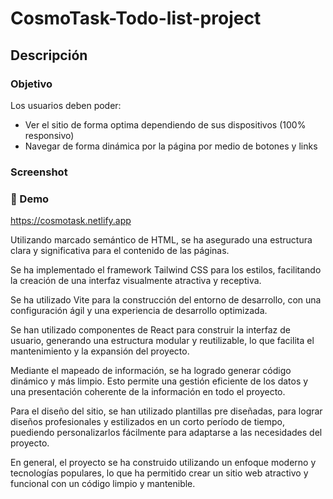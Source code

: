 # CosmoTask-Todo-list-project

## Descripción

### Objetivo

Los usuarios deben poder:

- Ver el sitio de forma optima dependiendo de sus dispositivos (100% responsivo)
- Navegar de forma dinámica por la página por medio de botones y links

### Screenshot


### 🚀 Demo
https://cosmotask.netlify.app

Utilizando marcado semántico de HTML, se ha asegurado una estructura clara y significativa para el contenido de las páginas.

Se ha implementado el framework Tailwind CSS para los estilos, facilitando la creación de una interfaz visualmente atractiva y receptiva.

Se ha utilizado Vite para la construcción del entorno de desarrollo, con una configuración ágil y una experiencia de desarrollo optimizada.

Se han utilizado componentes de React para construir la interfaz de usuario, generando una estructura modular y reutilizable, lo que facilita el mantenimiento y la expansión del proyecto.

Mediante el mapeado de información, se ha logrado generar código dinámico y más limpio. Esto permite una gestión eficiente de los datos y una presentación coherente de la información en todo el proyecto.

Para el diseño del sitio, se han utilizado plantillas pre diseñadas, para lograr diseños profesionales y estilizados en un corto período de tiempo, puediendo personalizarlos fácilmente para adaptarse a las necesidades del proyecto.

En general, el proyecto se ha construido utilizando un enfoque moderno y tecnologías populares, lo que ha permitido crear un sitio web atractivo y funcional con un código limpio y mantenible.
